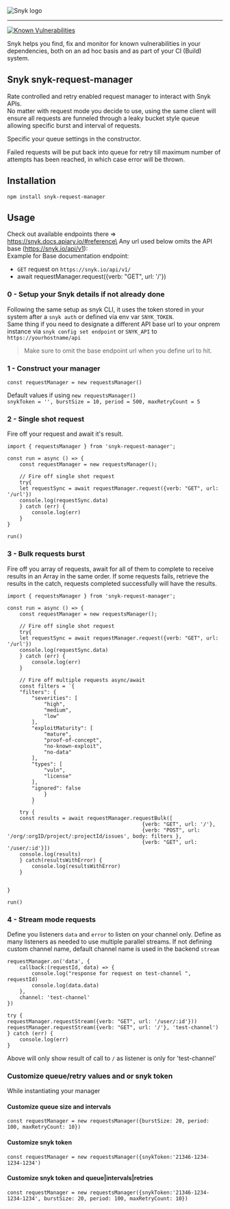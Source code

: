 ![Snyk logo](https://snyk.io/style/asset/logo/snyk-print.svg)

***

[![Known Vulnerabilities](https://snyk.io/test/github/snyk-tech-services/snyk-request-manager/badge.svg)](https://snyk.io/test/github/snyk-tech-services/snyk-request-manager)

Snyk helps you find, fix and monitor for known vulnerabilities in your dependencies, both on an ad hoc basis and as part of your CI (Build) system.

## Snyk snyk-request-manager
Rate controlled and retry enabled request manager to interact with Snyk APIs.\
No matter with request mode you decide to use, using the same client will ensure all requests are funneled through a leaky bucket style queue allowing specific burst and interval of requests.

Specific your queue settings in the constructor.

Failed requests will be put back into queue for retry till maximum number of attempts has been reached, in which case error will be thrown.

## Installation
`npm install snyk-request-manager`

## Usage

Check out available endpoints there => https://snyk.docs.apiary.io/#reference\
Any url used below omits the API base (https://snyk.io/api/v1):\
Example for Base documentation endpoint:
* `GET` request on `https://snyk.io/api/v1/`
* await requestManager.request({verb: "GET", url: '/'})

### 0 - Setup your Snyk details if not already done
Following the same setup as snyk CLI, it uses the token stored in your system after a `snyk auth` or defined via env var `SNYK_TOKEN`.
\
Same thing if you need to designate a different API base url to your onprem instance via `snyk config set endpoint` or `SNYK_API` to `https://yourhostname/api`

>Make sure to omit the base endpoint url when you define url to hit.

### 1 - Construct your manager


    const requestManager = new requestsManager()

Default values if using `new requestsManager()`\
    `snykToken = '', burstSize = 10, period = 500, maxRetryCount = 5`



### 2 - Single shot request
Fire off your request and await it's result.

    import { requestsManager } from 'snyk-request-manager';

    const run = async () => {
        const requestManager = new requestsManager();

        // Fire off single shot request
        try{
        let requestSync = await requestManager.request({verb: "GET", url: '/url'})
        console.log(requestSync.data)
        } catch (err) {
            console.log(err)
        }
    }

    run()


### 3 - Bulk requests burst
Fire off you array of requests, await for all of them to complete to receive results in an Array in the same order.
If some requests fails, retrieve the results in the catch, requests completed successfully will have the results.

    import { requestsManager } from 'snyk-request-manager';

    const run = async () => {
        const requestManager = new requestsManager();

        // Fire off single shot request
        try{
        let requestSync = await requestManager.request({verb: "GET", url: '/url'})
        console.log(requestSync.data)
        } catch (err) {
            console.log(err)
        }

        // Fire off multiple requests async/await
        const filters = `{
        "filters": {
            "severities": [
                "high",
                "medium",
                "low"
            ],
            "exploitMaturity": [
                "mature",
                "proof-of-concept",
                "no-known-exploit",
                "no-data"
            ],
            "types": [
                "vuln",
                "license"
            ],
            "ignored": false
                }
            }
            `
        try {
        const results = await requestManager.requestBulk([
                                                {verb: "GET", url: '/'},
                                                {verb: "POST", url: '/org/:orgID/project/:projectId/issues', body: filters },
                                                {verb: "GET", url: '/user/:id'}])
        console.log(results)
        } catch(resultsWithError) {
            console.log(resultsWithError)
        }


    }

    run()



### 4 - Stream mode requests

Define you listeners `data` and `error` to listen on your channel only.
Define as many listeners as needed to use multiple parallel streams.
If not defining custom channel name, default channel name is used in the backend `stream`


    requestManager.on('data', {
        callback:(requestId, data) => {
            console.log("response for request on test-channel ", requestId)
            console.log(data.data)
        },
        channel: 'test-channel'
    })

    try {
    requestManager.requestStream({verb: "GET", url: '/user/:id'}))
    requestManager.requestStream({verb: "GET", url: '/'}, 'test-channel')
    } catch (err) {
        console.log(err)
    }


Above will only show result of call to `/` as listener is only for 'test-channel'


### Customize queue/retry values and or snyk token
While instantiating your manager

#### Customize queue size and intervals
```
const requestManager = new requestsManager({burstSize: 20, period: 100, maxRetryCount: 10})
```

#### Customize snyk token
```
const requestManager = new requestsManager({snykToken:'21346-1234-1234-1234')
```

#### Customize snyk token and queue|intervals|retries
```
const requestManager = new requestsManager({snykToken:'21346-1234-1234-1234', burstSize: 20, period: 100, maxRetryCount: 10})
```
